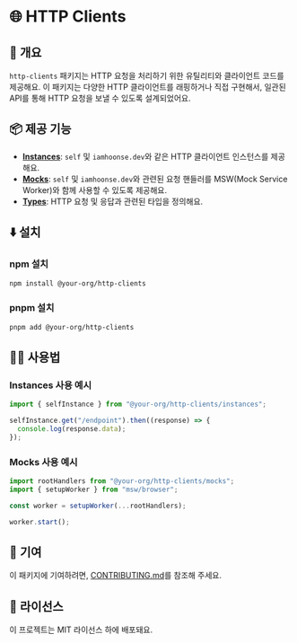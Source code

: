 # 🌐 HTTP Clients

## 📖 개요

`http-clients` 패키지는 HTTP 요청을 처리하기 위한 유틸리티와 클라이언트 코드를 제공해요. 이 패키지는 다양한 HTTP 클라이언트를 래핑하거나 직접 구현해서, 일관된 API를 통해 HTTP 요청을 보낼 수 있도록 설계되었어요.

## 📦 제공 기능

- **[Instances](src/instances)**: `self` 및 `iamhoonse.dev`와 같은 HTTP 클라이언트 인스턴스를 제공해요.
- **[Mocks](src/mocks)**: `self` 및 `iamhoonse.dev`와 관련된 요청 핸들러를 MSW(Mock Service Worker)와 함께 사용할 수 있도록 제공해요.
- **[Types](src/types)**: HTTP 요청 및 응답과 관련된 타입을 정의해요.

## ⬇️ 설치

### npm 설치

```bash
npm install @your-org/http-clients
```

### pnpm 설치

```bash
pnpm add @your-org/http-clients
```

## 🧑‍💻 사용법

### Instances 사용 예시

```typescript
import { selfInstance } from "@your-org/http-clients/instances";

selfInstance.get("/endpoint").then((response) => {
  console.log(response.data);
});
```

### Mocks 사용 예시

```typescript
import rootHandlers from "@your-org/http-clients/mocks";
import { setupWorker } from "msw/browser";

const worker = setupWorker(...rootHandlers);

worker.start();
```

## 🤝 기여

이 패키지에 기여하려면, [CONTRIBUTING.md](../CONTRIBUTING.md)를 참조해 주세요.

## 📜 라이선스

이 프로젝트는 MIT 라이선스 하에 배포돼요.
